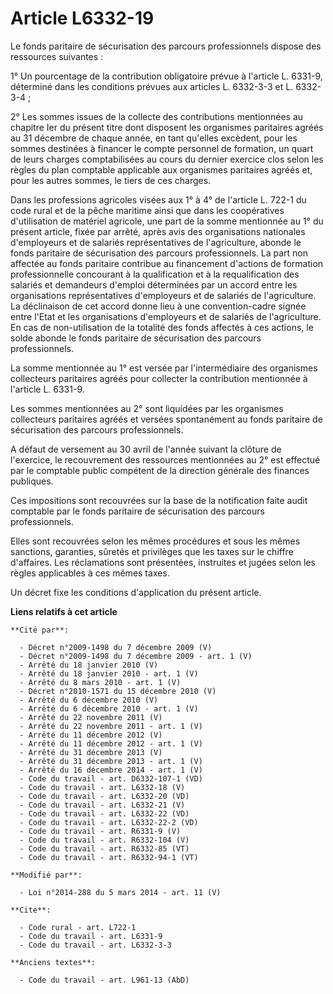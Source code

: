 # Article L6332-19

Le fonds paritaire de sécurisation des parcours professionnels dispose des ressources suivantes : 

1° Un pourcentage de la contribution obligatoire prévue à l'article L. 6331-9, déterminé dans les conditions prévues aux
articles L. 6332-3-3 et L. 6332-3-4 ; 

2° Les sommes issues de la collecte des contributions mentionnées au chapitre Ier du présent titre dont disposent les
organismes paritaires agréés au 31 décembre de chaque année, en tant qu'elles excèdent, pour les sommes destinées à financer
le compte personnel de formation, un quart de leurs charges comptabilisées au cours du dernier exercice clos selon les règles
du plan comptable applicable aux organismes paritaires agréés et, pour les autres sommes, le tiers de ces charges. 

Dans les professions agricoles visées aux 1° à 4° de l'article L. 722-1 du code rural et de la pêche maritime ainsi que dans
les coopératives d'utilisation de matériel agricole, une part de la somme mentionnée au 1° du présent article, fixée par
arrêté, après avis des organisations nationales d'employeurs et de salariés représentatives de l'agriculture, abonde le fonds
paritaire de sécurisation des parcours professionnels. La part non affectée au fonds paritaire contribue au financement
d'actions de formation professionnelle concourant à la qualification et à la requalification des salariés et demandeurs
d'emploi déterminées par un accord entre les organisations représentatives d'employeurs et de salariés de l'agriculture. La
déclinaison de cet accord donne lieu à une convention-cadre signée entre l'Etat et les organisations d'employeurs et de
salariés de l'agriculture. En cas de non-utilisation de la totalité des fonds affectés à ces actions, le solde abonde le
fonds paritaire de sécurisation des parcours professionnels. 

La somme mentionnée au 1° est versée par l'intermédiaire des organismes collecteurs paritaires agréés pour collecter la
contribution mentionnée à l'article L. 6331-9. 

Les sommes mentionnées au 2° sont liquidées par les organismes collecteurs paritaires agréés et versées spontanément au fonds
paritaire de sécurisation des parcours professionnels. 

A défaut de versement au 30 avril de l'année suivant la clôture de l'exercice, le recouvrement des ressources mentionnées au
2° est effectué par le comptable public compétent de la direction générale des finances publiques. 

Ces impositions sont recouvrées sur la base de la notification faite audit comptable par le fonds paritaire de sécurisation
des parcours professionnels. 

Elles sont recouvrées selon les mêmes procédures et sous les mêmes sanctions, garanties, sûretés et privilèges que les taxes
sur le chiffre d'affaires. Les réclamations sont présentées, instruites et jugées selon les règles applicables à ces mêmes
taxes. 

Un décret fixe les conditions d'application du présent article.

**Liens relatifs à cet article**

	**Cité par**:

	  - Décret n°2009-1498 du 7 décembre 2009 (V)
	  - Décret n°2009-1498 du 7 décembre 2009 - art. 1 (V)
	  - Arrêté du 18 janvier 2010 (V)
	  - Arrêté du 18 janvier 2010 - art. 1 (V)
	  - Arrêté du 8 mars 2010 - art. 1 (V)
	  - Décret n°2010-1571 du 15 décembre 2010 (V)
	  - Arrêté du 6 décembre 2010 (V)
	  - Arrêté du 6 décembre 2010 - art. 1 (V)
	  - Arrêté du 22 novembre 2011 (V)
	  - Arrêté du 22 novembre 2011 - art. 1 (V)
	  - Arrêté du 11 décembre 2012 (V)
	  - Arrêté du 11 décembre 2012 - art. 1 (V)
	  - Arrêté du 31 décembre 2013 (V)
	  - Arrêté du 31 décembre 2013 - art. 1 (V)
	  - Arrêté du 16 décembre 2014 - art. 1 (V)
	  - Code du travail - art. D6332-107-1 (VD)
	  - Code du travail - art. L6332-18 (V)
	  - Code du travail - art. L6332-20 (VD)
	  - Code du travail - art. L6332-21 (V)
	  - Code du travail - art. L6332-22 (VD)
	  - Code du travail - art. L6332-22-2 (VD)
	  - Code du travail - art. R6331-9 (V)
	  - Code du travail - art. R6332-104 (V)
	  - Code du travail - art. R6332-85 (VT)
	  - Code du travail - art. R6332-94-1 (VT)

	**Modifié par**:

	  - Loi n°2014-288 du 5 mars 2014 - art. 11 (V)

	**Cite**:

	  - Code rural - art. L722-1
	  - Code du travail - art. L6331-9
	  - Code du travail - art. L6332-3-3

	**Anciens textes**:

	  - Code du travail - art. L961-13 (AbD)
